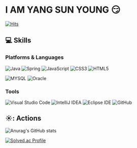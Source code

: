 
# I AM     YANG SUN YOUNG :smirk:


[![Hits](https://hits.seeyoufarm.com/api/count/incr/badge.svg?url=https%3A%2F%2Fgithub.com%2Fsunyoung-yang&count_bg=%2389E998&title_bg=%237F7BE9&icon=&icon_color=%23E7E7E7&title=hits&edge_flat=false)](https://hits.seeyoufarm.com)


## :computer: Skills
### Platforms & Languages
![Java](https://img.shields.io/badge/Java-007396.svg?&style=for-the-badge&logo=Java&logoColor=white)
![Spring](https://img.shields.io/badge/Spring-6DB33F.svg?&style=for-the-badge&logo=Spring&logoColor=white)
![JavaScript](https://img.shields.io/badge/JavaScript-F7DF1E.svg?&style=for-the-badge&logo=JavaScript&logoColor=white)
![CSS3](https://img.shields.io/badge/CSS3-1572B6.svg?&style=for-the-badge&logo=CSS3&logoColor=white)
![HTML5](https://img.shields.io/badge/HTML5-E34F26.svg?&style=for-the-badge&logo=HTML5&logoColor=white)

![MYSQL](https://img.shields.io/badge/MYSQL-4479A1.svg?&style=for-the-badge&logo=MYSQL&logoColor=white)
![Oracle](https://img.shields.io/badge/Oracle-F80000.svg?&style=for-the-badge&logo=Oracle&logoColor=white)
### Tools

![Visual Studio Code](https://img.shields.io/badge/Visual%20Studio%20Code-007396.svg?&style=for-the-badge&logo=Visual%20Studio%20Code&logoColor=white)
![IntelliJ IDEA](https://img.shields.io/badge/IntelliJ%20IDEA-000000.svg?&style=for-the-badge&logo=IntelliJ%20IDEA&logoColor=white)
![Eclipse IDE](https://img.shields.io/badge/Eclipse%20IDE-2C2255.svg?&style=for-the-badge&logo=Eclipse%20IDE&logoColor=white)
![GitHub](https://img.shields.io/badge/Git-181717.svg?&style=for-the-badge&logo=GitHub&logoColor=white)

## ☀️: Actions
![Anurag's GitHub stats](https://github-readme-stats.vercel.app/api?username=sunyoung-yang&show_icons=true&theme=merko)

[![Solved.ac Profile](http://mazassumnida.wtf/api/v2/generate_badge?boj=yangsun6750)](https://solved.ac/yangsun6750/)
